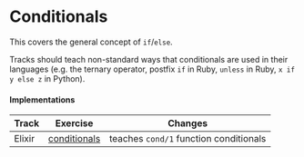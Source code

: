 # Conditionals

This covers the general concept of `if`/`else`.

Tracks should teach non-standard ways that conditionals are used in their languages (e.g. the ternary operator, postfix `if` in Ruby, `unless` in Ruby, `x if y else z` in Python).


#### Implementations

| Track | Exercise                        | Changes                            |
| ----- | ------------------------------- | ---------------------------------- |
| Elixir | [conditionals][implementation-elixir] | teaches `cond/1` function conditionals |

[implementation-elixir]: ../../languages/elixir/exercises/concept/conditionals/.docs/introduction.md

